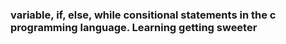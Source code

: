 ### variable, if, else, while consitional statements in the c programming language. Learning getting sweeter
